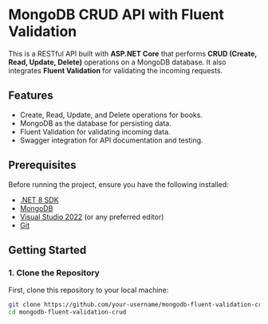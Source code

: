 # MongoDB CRUD API with Fluent Validation

This is a RESTful API built with **ASP.NET Core** that performs **CRUD (Create, Read, Update, Delete)** operations on a MongoDB database. It also integrates **Fluent Validation** for validating the incoming requests.

## Features

- Create, Read, Update, and Delete operations for books.
- MongoDB as the database for persisting data.
- Fluent Validation for validating incoming data.
- Swagger integration for API documentation and testing.

## Prerequisites

Before running the project, ensure you have the following installed:

- [.NET 8 SDK]([https://dotnet.microsoft.com/download/dotnet/6.0](https://dotnet.microsoft.com/en-us/download/dotnet/thank-you/sdk-8.0.401-windows-x64-installer))
- [MongoDB](https://www.mongodb.com/try/download/community)
- [Visual Studio 2022](https://visualstudio.microsoft.com/vs/) (or any preferred editor)
- [Git](https://git-scm.com/)

## Getting Started

### 1. Clone the Repository

First, clone this repository to your local machine:

```bash
git clone https://github.com/your-username/mongodb-fluent-validation-crud.git
cd mongodb-fluent-validation-crud
